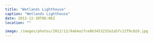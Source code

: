 ```yaml
---
title: "Wetlands Lighthouse"
caption: "Wetlands Lighthouse"
date: 2012-12-30T06:06Z
location: ""

image: /images/photos/2012/12/9a64a1fce8b3453232e2a5fc12f9c02d.jpg
---
```

